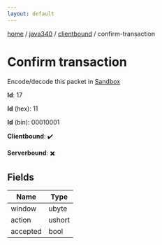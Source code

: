 ```yaml
---
layout: default
---
```


[home](/)  /  [java340](/protocol/java340)  /  [clientbound](/protocol/java340/clientbound)  /  confirm-transaction

# Confirm transaction

Encode/decode this packet in [Sandbox](../../../sandbox/java340#clientbound.confirm_transaction)

**Id**: 17

**Id** (hex): 11

**Id** (bin): 00010001

**Clientbound**: ✔️

**Serverbound**: ✖️

## Fields

Name | Type
---|---
window | ubyte
action | ushort
accepted | bool

